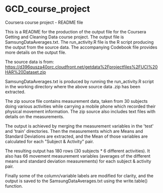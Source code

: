 # GCD_course_project
Coursera course project - README file

This is a README for the production of the output file for the Coursera 
Getting and Cleaning Data course project. The output file is SamsungDataAverages.txt.
The run_activity.R file is the R script producing the output from the source data. 
The accompanying Codebook file provides more details on the output file. 

The source data is from:
<https://d396qusza40orc.cloudfront.net/getdata%2Fprojectfiles%2FUCI%20HAR%20Dataset.zip>

SamsungDataAverages.txt is produced by running the run_activity.R script in the 
working directory where the above source data .zip has been extracted. 

The zip source file contains measurement data, taken from 30 subjects doing various
activities while carrying a mobile phone which recorded their physical movement
information. The zip source also includes text files with details 
on the measurements.

The output is achieved by merging the measurement variables in the
'test' and 'train' directories. Then the measurements which are Means and 
Standard Deviations are extracted, and the Mean of those variables are calculated
for each "Subject & Activity" pair.

The resulting output has 180 rows (30 subjects * 6 different activities). It also
has 66 movement measurement variables (averages of the different means and standard 
deviation measurements) for each subject & activity pair.

Finally some of the column/variable labels are modified for clarity, and the output is
saved to the SamsungDataAverages.txt using the write.table() function.